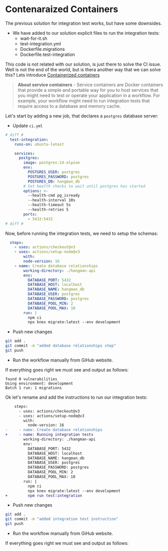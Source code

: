 # Contenaraized Containers

The previous solution for integration test works, but have some downsides.

* We have added to our solution explicit files to run the integration tests:
    - wait-for-it.sh
    - test-integration.yml
    - Dockerfile.migrations
    - Dockerfile.test-integration

This code is not related with our solution, is just there to solve the CI issue. Well is not the end of the world, but is thera another way that we can solve this? Lets introduce [Containerized containers](https://docs.github.com/en/actions/using-containerized-services/about-service-containers)

> **About service containers** - Service containers are Docker containers that provide a simple and portable way for you to host services that you might need to test or operate your application in a workflow. For example, your workflow might need to run integration tests that require access to a database and memory cache.

Let's start by adding a new job, that declares a `postgres` database server:

* Update `ci.yml`

```yml
# diff #
  test-integration:
    runs-on: ubuntu-latest

    services:
      postgres:
        image: postgres:14-alpine
        env:
          POSTGRES_USER: postgres  
          POSTGRES_PASSWORD: postgres  
          POSTGRES_DB: hangman_db
        # Set health checks to wait until postgres has started
        options: >-
          --health-cmd pg_isready
          --health-interval 10s
          --health-timeout 5s
          --health-retries 5
        ports:
          - 5432:5432
# diff #
```

Now, before running the integration tests, we need to setup the schemas:

```yml
  steps:
    - uses: actions/checkout@v3
    - uses: actions/setup-node@v3
        with:
        node-version: 16
    - name: Create database relationships
        working-directory: ./hangman-api
        env:
          DATABASE_PORT: 5432
          DATABASE_HOST: localhost
          DATABASE_NAME: hangman_db
          DATABASE_USER: postgres
          DATABASE_PASSWORD: postgres
          DATABASE_POOL_MIN: 2
          DATABASE_POOL_MAX: 10
        run: |
          npm ci 
          npx knex migrate:latest --env development
```

* Push new changes

```bash
git add .
git commit -m "added database relationships step"
git push
```

* Run the workflow manually from GiHub website.


If everything goes right we must see and output as follows:

```
found 0 vulnerabilities
Using environment: development
Batch 1 run: 1 migrations
```

Ok let's rename and add the instructions to run our integration tests:

```diff
    steps:
      - uses: actions/checkout@v3
      - uses: actions/setup-node@v3
        with:
          node-version: 16
-     - name: Create database relationships
+     - name: Running integration tests 
        working-directory: ./hangman-api
        env:
          DATABASE_PORT: 5432
          DATABASE_HOST: localhost
          DATABASE_NAME: hangman_db
          DATABASE_USER: postgres
          DATABASE_PASSWORD: postgres
          DATABASE_POOL_MIN: 2
          DATABASE_POOL_MAX: 10
        run: |
          npm ci 
          npx knex migrate:latest --env development
+         npm run test:integration
```

* Push new changes

```bash
git add .
git commit -m "added integration test instruction"
git push
```

* Run the workflow manually from GiHub website.


If everything goes right we must see and output as follows:
